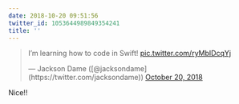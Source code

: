 ```yaml
---
date: 2018-10-20 09:51:56
twitter_id: 1053644989849354241
title: ''
---
```


<blockquote class="twitter-tweet"><p lang="en" dir="ltr">I’m learning how to code in Swift! <a href="https://t.co/ryMbIDcqYj">pic.twitter.com/ryMbIDcqYj</a></p>&mdash; Jackson Dame ([@jacksondame](https://twitter.com/jacksondame)) <a href="https://twitter.com/jacksondame/status/1053636514029154304?ref_src=twsrc%5Etfw">October 20, 2018</a></blockquote>
<script async src="https://platform.twitter.com/widgets.js" charset="utf-8"></script>

Nice!!
